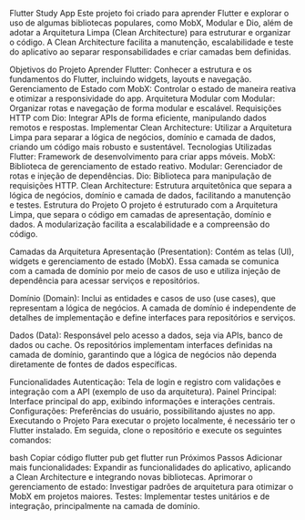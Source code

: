 Flutter Study App
Este projeto foi criado para aprender Flutter e explorar o uso de algumas bibliotecas populares, como MobX, Modular e Dio, além de adotar a Arquitetura Limpa (Clean Architecture) para estruturar e organizar o código. A Clean Architecture facilita a manutenção, escalabilidade e teste do aplicativo ao separar responsabilidades e criar camadas bem definidas.

Objetivos do Projeto
Aprender Flutter: Conhecer a estrutura e os fundamentos do Flutter, incluindo widgets, layouts e navegação.
Gerenciamento de Estado com MobX: Controlar o estado de maneira reativa e otimizar a responsividade do app.
Arquitetura Modular com Modular: Organizar rotas e navegação de forma modular e escalável.
Requisições HTTP com Dio: Integrar APIs de forma eficiente, manipulando dados remotos e respostas.
Implementar Clean Architecture: Utilizar a Arquitetura Limpa para separar a lógica de negócios, domínio e camada de dados, criando um código mais robusto e sustentável.
Tecnologias Utilizadas
Flutter: Framework de desenvolvimento para criar apps móveis.
MobX: Biblioteca de gerenciamento de estado reativo.
Modular: Gerenciador de rotas e injeção de dependências.
Dio: Biblioteca para manipulação de requisições HTTP.
Clean Architecture: Estrutura arquitetônica que separa a lógica de negócios, domínio e camada de dados, facilitando a manutenção e testes.
Estrutura do Projeto
O projeto é estruturado com a Arquitetura Limpa, que separa o código em camadas de apresentação, domínio e dados. A modularização facilita a escalabilidade e a compreensão do código.

Camadas da Arquitetura
Apresentação (Presentation): Contém as telas (UI), widgets e gerenciamento de estado (MobX). Essa camada se comunica com a camada de domínio por meio de casos de uso e utiliza injeção de dependência para acessar serviços e repositórios.

Domínio (Domain): Inclui as entidades e casos de uso (use cases), que representam a lógica de negócios. A camada de domínio é independente de detalhes de implementação e define interfaces para repositórios e serviços.

Dados (Data): Responsável pelo acesso a dados, seja via APIs, banco de dados ou cache. Os repositórios implementam interfaces definidas na camada de domínio, garantindo que a lógica de negócios não dependa diretamente de fontes de dados específicas.

Funcionalidades
Autenticação: Tela de login e registro com validações e integração com a API (exemplo de uso da arquitetura).
Painel Principal: Interface principal do app, exibindo informações e interações centrais.
Configurações: Preferências do usuário, possibilitando ajustes no app.
Executando o Projeto
Para executar o projeto localmente, é necessário ter o Flutter instalado. Em seguida, clone o repositório e execute os seguintes comandos:

bash
Copiar código
flutter pub get
flutter run
Próximos Passos
Adicionar mais funcionalidades: Expandir as funcionalidades do aplicativo, aplicando a Clean Architecture e integrando novas bibliotecas.
Aprimorar o gerenciamento de estado: Investigar padrões de arquitetura para otimizar o MobX em projetos maiores.
Testes: Implementar testes unitários e de integração, principalmente na camada de domínio.
